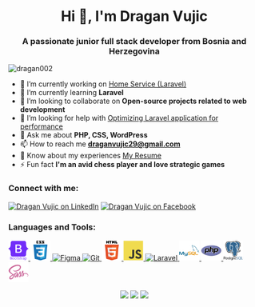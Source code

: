 <h1 align="center">Hi 👋, I'm Dragan Vujic</h1>
<h3 align="center">A passionate junior full stack developer from Bosnia and Herzegovina</h3>

<p align="left"> <img src="https://komarev.com/ghpvc/?username=dragan002&label=Profile%20views&color=0e75b6&style=flat" alt="dragan002" /> </p>


- 🔭 I’m currently working on [Home Service (Laravel)](https://github.com/dragan002/HomeService)
- 🌱 I’m currently learning **Laravel**
- 👯 I’m looking to collaborate on **Open-source projects related to web development**
- 🤝 I’m looking for help with [Optimizing Laravel application for performance](https://github.com/dragan002/HomeService)
- 💬 Ask me about **PHP, CSS, WordPress**
- 📫 How to reach me **draganvujic29@gmail.com**
- 📄 Know about my experiences [My Resume](https://fastupload.io/84197839216772ac)
- ⚡ Fun fact **I'm an avid chess player and love strategic games**

<h3 align="left">Connect with me:</h3>
<p align="left">
<a href="https://linkedin.com/in/dragan-vujic-b1b306a2/" target="blank"><img align="center" src="https://raw.githubusercontent.com/rahuldkjain/github-profile-readme-generator/master/src/images/icons/Social/linked-in-alt.svg" alt="Dragan Vujic on LinkedIn" height="30" width="40" /></a>
<a href="https://fb.com/dragan.vujic/" target="blank"><img align="center" src="https://raw.githubusercontent.com/rahuldkjain/github-profile-readme-generator/master/src/images/icons/Social/facebook.svg" alt="Dragan Vujic on Facebook" height="30" width="40" /></a>
</p>

<h3 align="left">Languages and Tools:</h3>
<p align="left">
  <a href="https://getbootstrap.com" target="_blank" rel="noreferrer">
    <img src="https://raw.githubusercontent.com/devicons/devicon/master/icons/bootstrap/bootstrap-plain-wordmark.svg" alt="Bootstrap" width="40" height="40"/>
  </a>
  <a href="https://www.w3schools.com/css/" target="_blank" rel="noreferrer">
    <img src="https://raw.githubusercontent.com/devicons/devicon/master/icons/css3/css3-original-wordmark.svg" alt="CSS3" width="40" height="40"/>
  </a>
  <a href="https://www.figma.com/" target="_blank" rel="noreferrer">
    <img src="https://www.vectorlogo.zone/logos/figma/figma-icon.svg" alt="Figma" width="40" height="40"/>
  </a>
  <a href="https://git-scm.com/" target="_blank" rel="noreferrer">
    <img src="https://www.vectorlogo.zone/logos/git-scm/git-scm-icon.svg" alt="Git" width="40" height="40"/>
  </a>
  <a href="https://www.w3.org/html/" target="_blank" rel="noreferrer">
    <img src="https://raw.githubusercontent.com/devicons/devicon/master/icons/html5/html5-original-wordmark.svg" alt="HTML5" width="40" height="40"/>
  </a>
  <a href="https://developer.mozilla.org/en-US/docs/Web/JavaScript" target="_blank" rel="noreferrer">
    <img src="https://raw.githubusercontent.com/devicons/devicon/master/icons/javascript/javascript-original.svg" alt="JavaScript" width="40" height="40"/>
  </a>
  <a href="https://laravel.com/" target="_blank" rel="noreferrer">
<img src="https://cdn.worldvectorlogo.com/logos/laravel-1.svg" alt="Laravel" width="40" height="40"/>
  </a>
  <a href="https://www.mysql.com/" target="_blank" rel="noreferrer">
    <img src="https://raw.githubusercontent.com/devicons/devicon/master/icons/mysql/mysql-original-wordmark.svg" alt="MySQL" width="40" height="40"/>
  </a>
  <a href="https://www.php.net" target="_blank" rel="noreferrer">
    <img src="https://raw.githubusercontent.com/devicons/devicon/master/icons/php/php-original.svg" alt="PHP" width="40" height="40"/>
  </a>
  <a href="https://www.postgresql.org" target="_blank" rel="noreferrer">
    <img src="https://raw.githubusercontent.com/devicons/devicon/master/icons/postgresql/postgresql-original-wordmark.svg" alt="PostgreSQL" width="40" height="40"/>
  </a>
  <a href="https://sass-lang.com" target="_blank" rel="noreferrer">
    <img src="https://raw.githubusercontent.com/devicons/devicon/master/icons/sass/sass-original.svg" alt="Sass" width="40" height="40"/>
  </a>
</p>

<p align="center">
  <img height="50%" width="auto" src="https://github-readme-stats.vercel.app/api?username=dragan002&show_icons=true&count_private=true&theme=darcula&hide_border=true&hide=issues,contribs&bg_color=00000000&cache_seconds=1800">
  <img height="50%" width="auto" src="https://github-readme-stats.vercel.app/api/top-langs/?username=dragan002&layout=compact&hide_border=true&theme=darcula&bg_color=00000000&langs_count=6&cache_seconds=1800">
  <img src="https://github-readme-streak-stats.herokuapp.com?user=dragan002&theme=darcula&hide_border=true&background=FFFFFF00&cache_seconds=1800">
</p>


